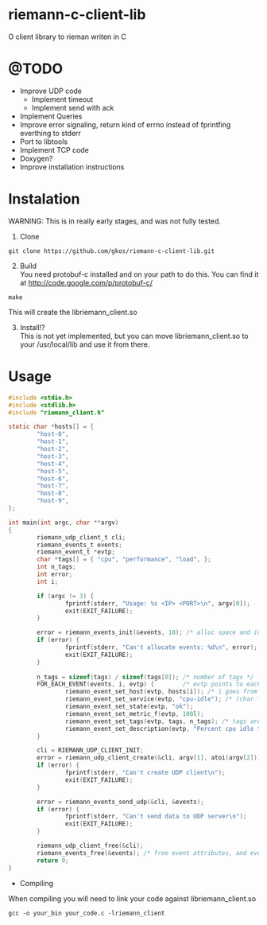 # riemann-c-client-lib

O client library to rieman writen in C

# @TODO

- Improve UDP code
  - Implement timeout
  - Implement send with ack
- Implement Queries
- Improve error signaling, return kind of errno
  instead of fprintfing everthing to stderr
- Port to libtools
- Implement TCP code
- Doxygen?
- Improve installation instructions



# Instalation

WARNING: This is in really early stages, and was not fully tested.

1. Clone
```
git clone https://github.com/gkos/riemann-c-client-lib.git
```

2. Build<br/>
You need protobuf-c installed and on your path to do this. You can find it at http://code.google.com/p/protobuf-c/
```
make
```
This will create the libriemann_client.so

3. Install!?<br/>
This is not yet implemented, but you can move libriemann_client.so to your /usr/local/lib and use it from there.

# Usage

```C
#include <stdio.h>
#include <stdlib.h>
#include "riemann_client.h"

static char *hosts[] = {
        "host-0",
        "host-1",
        "host-2",
        "host-3",
        "host-4",
        "host-5",
        "host-6",
        "host-7",
        "host-8",
        "host-9",
};

int main(int argc, char **argv)
{
        riemann_udp_client_t cli;
        riemann_events_t events;
        riemann_event_t *evtp;
        char *tags[] = { "cpu", "performance", "load", };
        int n_tags;
        int error;
        int i;

        if (argc != 3) {
                fprintf(stderr, "Usage: %s <IP> <PORT>\n", argv[0]);
                exit(EXIT_FAILURE);
        }

        error = riemann_events_init(&events, 10); /* alloc space and initialize N events */
        if (error) {
                fprintf(stderr, "Can't allocate events: %d\n", error);
                exit(EXIT_FAILURE);
        }
        
        n_tags = sizeof(tags) / sizeof(tags[0]); /* number of tags */
        FOR_EACH_EVENT(events, i, evtp) {        /* evtp points to each event (events->events[i]) inside FOR loop */
                riemann_event_set_host(evtp, hosts[i]); /* i goes from 0 to events->n_events */
                riemann_event_set_service(evtp, "cpu-idle"); /* (char *) attributes are strduped */
                riemann_event_set_state(evtp, "ok");
                riemann_event_set_metric_f(evtp, 100l);
                riemann_event_set_tags(evtp, tags, n_tags); /* tags are strdupded too */
                riemann_event_set_description(evtp, "Percent cpu idle time");
        }

        cli = RIEMANN_UDP_CLIENT_INIT;
        error = riemann_udp_client_create(&cli, argv[1], atoi(argv[2]));
        if (error) {
                fprintf(stderr, "Can't create UDP client\n");
                exit(EXIT_FAILURE);
        }

        error = riemann_events_send_udp(&cli, &events); 
        if (error) {
                fprintf(stderr, "Can't send data to UDP server\n");
                exit(EXIT_FAILURE);
        }

        riemann_udp_client_free(&cli);
        riemann_events_free(&events); /* free event attributes, and events */
        return 0;
}

```

- Compiling

When compiling you will need to link your code against libriemann_client.so
```
gcc -o your_bin your_code.c -lriemann_client        
```

